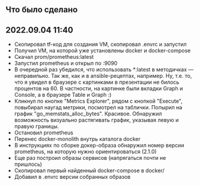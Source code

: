 ## Что было сделано

## 2022.09.04 11:40

 * Скопировал tf-код для создания VM, скопировал .envrc и запустил
 * Получил VM, на которой уже установлены docker и docker-compose
 * Скачал prom/prometheus:latest
 * Запустил prometheus и открыл по <target-ip>:9090
 * В очередной раз убедился, что использовать *:latest в методичках — неправильно. Так же, как и в ansible-рецептах, например. Ну, т.е. то, что я увидел в браузере с картинками в презентации не билось процентов на 60. В частности, на картинке были вкладки Graph и Console, а в браузере Table и Graph :)
 * Кликнул по кнопке "Metrics Explorer", рядом с кнопкой "Execute", повыбирал наугад метрики, посмотрел на таблички. Попырил на график "go_memstats_alloc_bytes". Красивое. Обнаружил возможность визуально растягивать график, указывая левую и правую границы.
 * Остановил prometheus
 * Перенес docker-monolith внутрь каталога docker
 * В инструкциях по сборке докер-образа обнаружил номер версии prometheus, на которую нужно ориентироваться (2.1.0)
 * Еще раз построил образы сервисов (напрягаться почти не пришлось)
 * Скопировал первый найденный docker-compose в docker/
 * Добавил в .envrc версии собранных образов
